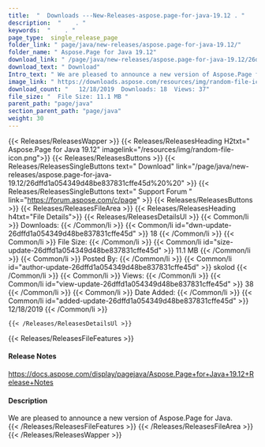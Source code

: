 ```yaml
---
title:  "  Downloads ---New-Releases-aspose.page-for-java-19.12 . " 
description:  "    . " 
keywords:  "    . " 
page_type:  single_release_page
folder_link: " page/java/new-releases/aspose.page-for-java-19.12/"
folder_name: " Aspose.Page for Java 19.12"
download_link: " /page/java/new-releases/aspose.page-for-java-19.12/26dffd1a054349d48be837831cffe45d"
download_text: " Download"
Intro_text: " We are pleased to announce a new version of Aspose.Page for Java."
image_link: " https://downloads.aspose.com/resources/img/random-file-icon.png"
download_count: "   12/18/2019  Downloads: 18  Views: 37"
file_size: "  File Size: 11.1 MB "
parent_path: "page/java"
section_parent_path: "page/java"
weight: 30 
---
```


{{< Releases/ReleasesWapper >}}
  {{< Releases/ReleasesHeading H2txt=" Aspose.Page for Java 19.12" imagelink="/resources/img/random-file-icon.png">}}
  {{< Releases/ReleasesButtons >}}
    {{< Releases/ReleasesSingleButtons text=" Download" link="/page/java/new-releases/aspose.page-for-java-19.12/26dffd1a054349d48be837831cffe45d%20%20" >}}
    {{< Releases/ReleasesSingleButtons text=" Support Forum " link="https://forum.aspose.com/c/page" >}}
  {{< Releases/ReleasesButtons >}}
  {{< Releases/ReleasesFileArea >}}
    {{< Releases/ReleasesHeading h4txt="File Details">}}
    {{< Releases/ReleasesDetailsUl >}}
            {{< Common/li  >}} Downloads: {{< /Common/li >}} 
      {{< Common/li id="dwn-update-26dffd1a054349d48be837831cffe45d" >}} 18 {{< /Common/li >}} 
      {{< Common/li  >}} File Size: {{< /Common/li >}} 
      {{< Common/li id="size-update-26dffd1a054349d48be837831cffe45d" >}} 11.1 MB {{< /Common/li >}} 
      {{< Common/li  >}} Posted By: {{< /Common/li >}} 
      {{< Common/li id="author-update-26dffd1a054349d48be837831cffe45d" >}} skolod {{< /Common/li >}} 
      {{< Common/li  >}} Views: {{< /Common/li >}} 
      {{< Common/li id="view-update-26dffd1a054349d48be837831cffe45d" >}} 38 {{< /Common/li >}} 
      {{< Common/li  >}} Date Added: {{< /Common/li >}} 
      {{< Common/li id="added-update-26dffd1a054349d48be837831cffe45d" >}} 12/18/2019 {{< /Common/li >}} 

    {{< /Releases/ReleasesDetailsUl >}}

  {{< Releases/ReleasesFileFeatures >}}
      <h4>Release Notes</h4><div><a href="https://docs.aspose.com/display/pagejava/Aspose.Page+for+Java+19.12+Release+Notes">https://docs.aspose.com/display/pagejava/Aspose.Page+for+Java+19.12+Release+Notes</a></div><h4>Description</h4><div class="HTMLDescription">We are pleased to announce a new version of Aspose.Page for Java.</div>
  {{< /Releases/ReleasesFileFeatures >}}
 {{< /Releases/ReleasesFileArea >}}
{{< /Releases/ReleasesWapper >}}


